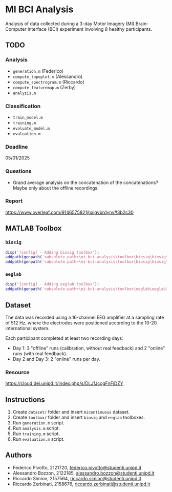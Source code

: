 # MI BCI Analysis
Analysis of data collected during a 3-day Motor Imagery (MI) Brain-Computer Interface (BCI) experiment involving 8 healthy participants.

## TODO

### Analysis
- `generation.m` (Federico)
- `compute_topoplot.m` (Alessandro)
- `compute_spectrogram.m` (Riccardo)
- `compute_featuremap.m` (Zerby)
- `analysis.m`

### Classification
- `train_model.m`
- `training.m`
- `evaluate_model.m`
- `evaluation.m`

### Deadline
05/01/2025

### Questions
- Grand average analysis on the concatenation of the concatenations? Maybe only about the offline recordings.

### Report
https://www.overleaf.com/9146575821jhxjqvbrdynv#3b2c30

## MATLAB Toolbox

### `biosig`
```matlab
disp('[config] - Adding biosig toolbox');
addpath(genpath('<absolute-path>\mi-bci-analysis\toolbox\biosig\biosig\t200_FileAccess'));
addpath(genpath('<absolute-path>\mi-bci-analysis\toolbox\biosig\biosig\t250_ArtifactPreProcessingQualityControl'));
```

### `eeglab`
```matlab
disp('[config] - Adding eeglab toolbox');
addpath(genpath('<absolute-path>\mi-bci-analysis\toolbox\eeglab\eeglab2024.2'));
```

## Dataset
The data was recorded using a 16-channel EEG amplifier at a sampling rate of 512 Hz, where the electrodes were positioned according to the 10-20 international system.

Each participant completed at least two recording days:

- Day 1: 3 "offline" runs (calibration, without real feedback) and 2 "online" runs
(with real feedback).
- Day 2 and Day 3: 2 "online" runs per day.

### Resource
https://cloud.dei.unipd.it/index.php/s/DLJfJccgFnFiDZY

## Instructions
1. Create `dataset/` folder and insert `micontinuous` dataset.
2. Create `toolbox/` folder and insert `biosig` and `eeglab` toolboxes.
3. Run `generation.m` script.
4. Run `analysis.m` script.
5. Run `training.m` script.
6. Run `evaluation.m` script.

## Authors
- Federico Pivotto, 2121720, federico.pivotto@studenti.unipd.it
- Alessandro Bozzon, 2122185, alessandro.bozzon@studenti.unipd.it
- Riccardo Simion, 2157564, riccardo.simion@studenti.unipd.it
- Riccardo Zerbinati, 2158676, riccardo.zerbinati@studenti.unipd.it
